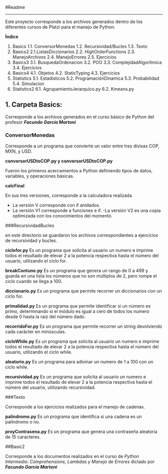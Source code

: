 #Readme

***

Este proyecto corresponde a los archivos generados dentro de los diferentes cursos de Platzi para el manejo de Python.

__Índice__
1. Basics
1.1. ConversorMonedas
1.2. Recursividad/Bucles
1.3. Texto
2. Basics2
2.1.ListasDiccionarios
2.2. HighOrderFunctions
2.3. ManejoArchivos
2.4. ManejoErrores
2.5. Ejercicios
3. Basics3
3.1. BusquedaOrdenacion
3.2. POO
3.3. ComplejidadAlgoritmica
3.4. Ejercicios
4. Basics4
4.1. Objetos
4.2. StaticTyping
4.3. Ejercicios
5. Statistics
5.1. Estadisticos
5.2. ProgramaciónDinamica
5.3. Probabilidad
5.4. Simulacion
6. Statistics2
6.1. AgrupamientoJerarquico.py
6.2. Kmeans.py

## 1. Carpeta Basics:

Corresponde a los archivos generados en el curso básico de Python del profesor __*Facundo García Martoni*__

### ConversorMonedas

Corresponde a un programa que convierte un valor entre tres divisas COP, MXN, y USD.

__conversorUSDtoCOP.py y conversorUSDtoCOP.py__

Fueron los primeros acercamientos a Python definiendo tipos de datos, variables, y operaciones básicas.

__calcFinal__

En sus tres versiones, corresponde a la calculadora realizada
- La versión V corresponde con if anidados.
- La versión V1 corresponde a funciones e if.
-La versión V2 es una copia optimizada con los conocimientos del momento.

###RecursividadBucles

en este directorio se guardaron los archivos correspondientes a ejercicios de recursividad y bucles.

__ciclofor.py__
Es un programa que solicita al usuario un numero e imprime todos el resultado de elevar 2 a la potencia respectiva hasta el número del usuario, utilizando el ciclo for.

__breakContune.py__
Es un programa que genera un rango de 0 a 499 y guarda en una lista los números que no son múltiplos de 2, pero rompe el ciclo cuando se llega a 100.

__diccionario.py__
Es un programa que permite recorrer un diccionarios con un ciclo for.

__primalidad.py__
Es un programa que permite identificar si un número es primo, determinando si el módulo es igual a cero de todos los numero desde 0 hasta la raíz del número dado.

__recorridoFor.py__
Es un programa que permite recorrer un string devolviendo cada carácter en minúsculas.

__cicloWhile.py__
Es un programa que solicita al usuario un numero e imprime todos el resultado de elevar 2 a la potencia respectiva hasta el número del usuario, utilizando el ciclo while.

__aleatorio.py__
Es un programa para adivinar un numero de 1 a 100 con un ciclo while.

__recursividad.py__
Es un programa que solicita al usuario un numero e imprime todos el resultado de elevar 2 a la potencia respectiva hasta el número del usuario, utilizando recursividad.

###Texto

Corresponde a los ejercicios realizados para el manejo de cadenas.

__palindromo.py__
Es un programa que identifica si una cadena es un palíndromo o no.

__proyContrasena.py__
Es un programa que genera una contraseña aleatoria de 15 caracteres.

##Basic2

Corresponde a los documentos realizados en el curso de *Python Intermedio: Comprehensions, Lambdas y Manejo de Errores* dictado por __*Facundo García Martoni*__
